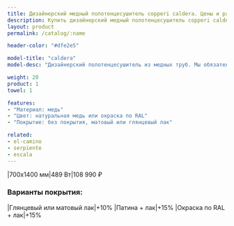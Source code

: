 ```yaml
---
title: Дизайнерский медный полотенцесушитель copperi caldera. Цены и размеры.
description: Купить дизайнерский медный полотенцесушитель copperi caldera в Москве по цене производителя.
layout: product
permalink: /catalog/:name

header-color: "#dfe2e5"

model-title: "caldera"
model-desc: "Дизайнерский полотенцесушитель из медных труб. Мы обязательно когда-нибудь придумаем крутое описание для этой модели, но сейчас совсем не до того. Посмотрите пока на картинки, всё и так понятно. А если не понятно, позвоните нам и мы всё расскажем. Или напишите, если не любите звонить."

weight: 20
product: 1
towel: 1

features:
- "Материал: медь"
- "Цвет: натуральная медь или окраска по RAL"
- "Покрытие: без покрытия, матовый или глянцевый лак"

related:
- el-camino
- serpiente
- escala
---
```

|700x1400 мм|489 Вт|108 990 ₽

### Варианты покрытия:

|Глянцевый или матовый лак|+10%
|Патина + лак|+15%
|Окраска по RAL + лак|+15%

